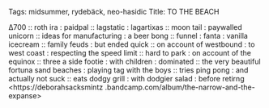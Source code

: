 Tags: midsummer, rydebäck, neo-hasidic
Title: TO THE BEACH 
  
∆700 :: roth ira : paidpal :: lagstatic : lagartixas :: moon tail : paywalled unicorn :: ideas for manufacturing : a beer bong :: funnel : fanta : vanilla icecream :: family feuds : but ended quick :: on account of westbound : to west coast : respecting the speed limit :: hard to park : on account of the equinox :: three a side footie : with children : dominated :: the very beautiful fortuna sand beaches : playing tag with the boys :: tries ping pong : and actually not suck :: eats dodgy grill : with dodgier salad : before retirng
<https://deborahsacksmintz .bandcamp.com/album/the-narrow-and-the-expanse>  
